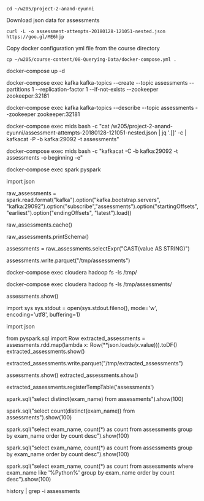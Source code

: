 
````
cd ~/w205/project-2-anand-eyunni
````

Download json data for assessments
````
curl -L -o assessment-attempts-20180128-121051-nested.json https://goo.gl/ME6hjp
````

Copy docker configuration yml file from the course directory
````
cp ~/w205/course-content/08-Querying-Data/docker-compose.yml .
````

docker-compose up -d

docker-compose exec kafka kafka-topics --create --topic assessments --partitions 1 --replication-factor 1 --if-not-exists --zookeeper zookeeper:32181

docker-compose exec kafka kafka-topics --describe --topic assessments --zookeeper zookeeper:32181

docker-compose exec mids bash -c "cat /w205/project-2-anand-eyunni/assessment-attempts-20180128-121051-nested.json | jq '.[]' -c | kafkacat -P -b kafka:29092 -t assessments"

docker-compose exec mids bash -c "kafkacat -C -b kafka:29092 -t assessments -o beginning -e"
	
docker-compose exec spark pyspark

import json

raw_assessments = spark.read.format("kafka").option("kafka.bootstrap.servers", "kafka:29092").option("subscribe","assessments").option("startingOffsets", "earliest").option("endingOffsets", "latest").load() 

raw_assessments.cache()

raw_assessments.printSchema()

assessments = raw_assessments.selectExpr("CAST(value AS STRING)")

assessments.write.parquet("/tmp/assessments")

docker-compose exec cloudera hadoop fs -ls /tmp/

docker-compose exec cloudera hadoop fs -ls /tmp/assessments/

assessments.show()

import sys
sys.stdout = open(sys.stdout.fileno(), mode='w', encoding='utf8', buffering=1)

import json

from pyspark.sql import Row
extracted_assessments = assessments.rdd.map(lambda x: Row(**json.loads(x.value))).toDF()
extracted_assessments.show()

extracted_assessments.write.parquet("/tmp/extracted_assessments")

assessments.show()
extracted_assessments.show()

extracted_assessments.registerTempTable('assessments')

spark.sql("select distinct(exam_name) from assessments").show(100)

spark.sql("select count(distinct(exam_name)) from assessments").show(100)

spark.sql("select exam_name, count(*) as count  from assessments group by exam_name order by count desc").show(100)

spark.sql("select exam_name, count(*) as count  from assessments group by exam_name order by count desc").show(100)
	
spark.sql("select exam_name, count(*) as count  from assessments where exam_name like '%Python%' group by exam_name order by count desc").show(100)



history | grep -i assessments
